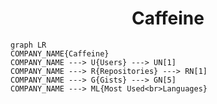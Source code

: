 <h1 align="center">Caffeine</h1>

```mermaid
graph LR
COMPANY_NAME{Caffeine}
COMPANY_NAME ---> U{Users} ---> UN[1]
COMPANY_NAME ---> R{Repositories} ---> RN[1]
COMPANY_NAME ---> G{Gists} ---> GN[5]
COMPANY_NAME ---> ML{Most Used<br>Languages}
```
